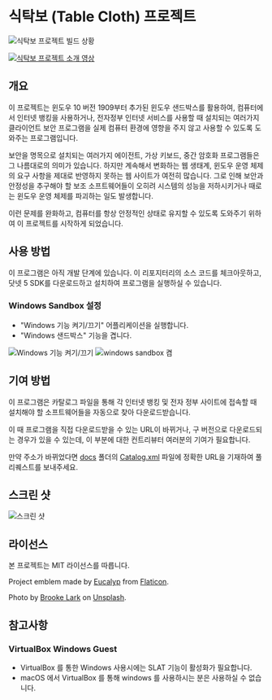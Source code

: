 # 식탁보 (Table Cloth) 프로젝트

![식탁보 프로젝트 빌드 상황](https://github.com/dotnetdev-kr/TableCloth/actions/workflows/dotnet-desktop.yml/badge.svg)

[![식탁보 프로젝트 소개 영상](http://img.youtube.com/vi/HgHQB0Wp4Go/0.jpg)](https://youtu.be/HgHQB0Wp4Go?t=0s)

## 개요

이 프로젝트는 윈도우 10 버전 1909부터 추가된 윈도우 샌드박스를 활용하여, 컴퓨터에서 인터넷 뱅킹을 사용하거나, 전자정부 인터넷 서비스를 사용할 때 설치되는 여러가지 클라이언트 보안 프로그램을 실제 컴퓨터 환경에 영향을 주지 않고 사용할 수 있도록 도와주는 프로그램입니다.

보안을 명목으로 설치되는 여러가지 에이전트, 가상 키보드, 중간 암호화 프로그램들은 그 나름대로의 의미가 있습니다. 하지만 계속해서 변화하는 웹 생태계, 윈도우 운영 체제의 요구 사항을 제대로 반영하지 못하는 웹 사이트가 여전히 많습니다. 그로 인해 보안과 안정성을 추구해야 할 보조 소프트웨어들이 오히려 시스템의 성능을 저하시키거나 때로는 윈도우 운영 체제를 파괴하는 일도 발생합니다.

이런 문제를 완화하고, 컴퓨터를 항상 안정적인 상태로 유지할 수 있도록 도와주기 위하여 이 프로젝트를 시작하게 되었습니다.

## 사용 방법

이 프로그램은 아직 개발 단계에 있습니다. 이 리포지터리의 소스 코드를 체크아웃하고, 닷넷 5 SDK를 다운로드하고 설치하여 프로그램을 실행하실 수 있습니다.

### Windows Sandbox 설정
 - "Windows 기능 켜기/끄기" 어플리케이션을 실행합니다.
 - "Windows 샌드박스" 기능을 겹니다.

![Windows 기능 켜기/끄기](https://user-images.githubusercontent.com/979297/130183566-dca3bd81-a76e-42bb-bfb3-37b7e8a7370c.png)
![windows sandbox 켬](https://user-images.githubusercontent.com/979297/130183620-1b3376c6-a887-42fe-b925-1991a7b00434.png)


## 기여 방법

이 프로그램은 카탈로그 파일을 통해 각 인터넷 뱅킹 및 전자 정부 사이트에 접속할 때 설치해야 할 소프트웨어들을 자동으로 찾아 다운로드받습니다.

이 때 프로그램을 직접 다운로드받을 수 있는 URL이 바뀌거나, 구 버전으로 다운로드되는 경우가 있을 수 있는데, 이 부분에 대한 컨트리뷰터 여러분의 기여가 필요합니다.

만약 주소가 바뀌었다면 [docs](docs) 폴더의 [Catalog.xml](docs/Catalog.xml) 파일에 정확한 URL을 기재하여 풀 리퀘스트를 보내주세요.

## 스크린 샷

![스크린 샷](TableCloth.png)

## 라이선스

본 프로젝트는 MIT 라이선스를 따릅니다.

Project emblem made by [Eucalyp](https://www.flaticon.com/authors/eucalyp) from [Flaticon](https://www.flaticon.com/).

Photo by [Brooke Lark](https://unsplash.com/@brookelark?utm_source=unsplash&utm_medium=referral&utm_content=creditCopyText) on [Unsplash](https://unsplash.com/s/photos/tablecloth?utm_source=unsplash&utm_medium=referral&utm_content=creditCopyText).

## 참고사항

### VirtualBox Windows Guest
 - VirtualBox 를 통한 Windows 사용시에는 SLAT 기능이 활성화가 필요합니다.
 - macOS 에서 VirtualBox 를 통해 windows 를 사용하시는 분은 사용하실 수 없습니다.

